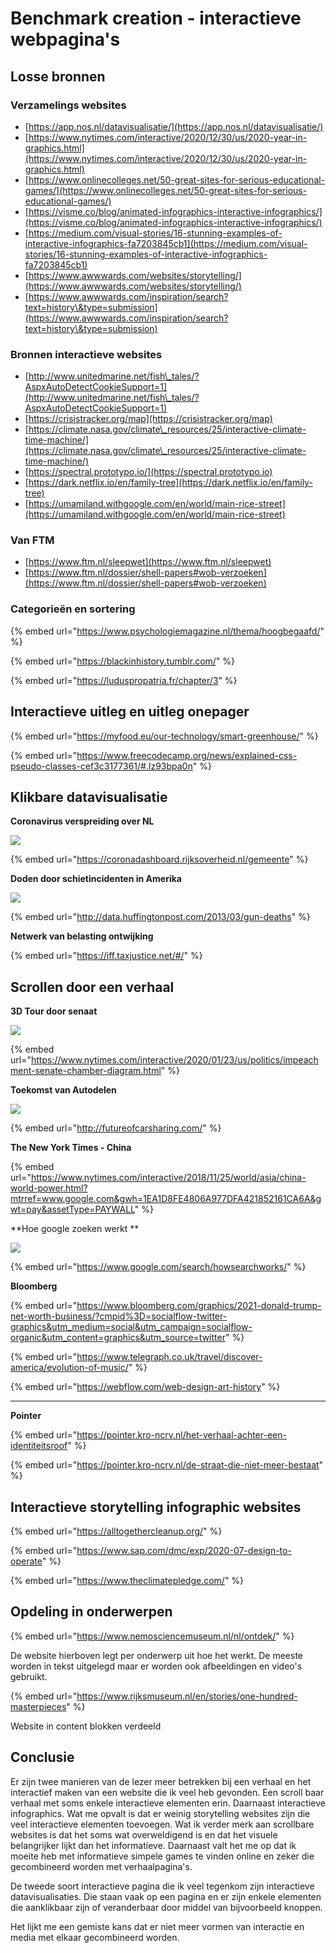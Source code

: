 # Benchmark creation - interactieve webpagina's

## Losse bronnen

### Verzamelings websites

* [https://app.nos.nl/datavisualisatie/](https://app.nos.nl/datavisualisatie/)
* [https://www.nytimes.com/interactive/2020/12/30/us/2020-year-in-graphics.html](https://www.nytimes.com/interactive/2020/12/30/us/2020-year-in-graphics.html)
* [https://www.onlinecolleges.net/50-great-sites-for-serious-educational-games/](https://www.onlinecolleges.net/50-great-sites-for-serious-educational-games/)
* [https://visme.co/blog/animated-infographics-interactive-infographics/](https://visme.co/blog/animated-infographics-interactive-infographics/)
* [https://medium.com/visual-stories/16-stunning-examples-of-interactive-infographics-fa7203845cb1](https://medium.com/visual-stories/16-stunning-examples-of-interactive-infographics-fa7203845cb1)
* [https://www.awwwards.com/websites/storytelling/](https://www.awwwards.com/websites/storytelling/)
* [https://www.awwwards.com/inspiration/search?text=history\&type=submission](https://www.awwwards.com/inspiration/search?text=history\&type=submission)

### Bronnen interactieve websites

* [http://www.unitedmarine.net/fish\_tales/?AspxAutoDetectCookieSupport=1](http://www.unitedmarine.net/fish\_tales/?AspxAutoDetectCookieSupport=1)
* [https://crisistracker.org/map](https://crisistracker.org/map)
* [https://climate.nasa.gov/climate\_resources/25/interactive-climate-time-machine/](https://climate.nasa.gov/climate\_resources/25/interactive-climate-time-machine/)
* [https://spectral.prototypo.io/](https://spectral.prototypo.io)
* [https://dark.netflix.io/en/family-tree](https://dark.netflix.io/en/family-tree)
* [https://umamiland.withgoogle.com/en/world/main-rice-street](https://umamiland.withgoogle.com/en/world/main-rice-street)

### Van FTM

* [https://www.ftm.nl/sleepwet](https://www.ftm.nl/sleepwet)
* [https://www.ftm.nl/dossier/shell-papers#wob-verzoeken](https://www.ftm.nl/dossier/shell-papers#wob-verzoeken)

### Categorieën en sortering

{% embed url="https://www.psychologiemagazine.nl/thema/hoogbegaafd/" %}

{% embed url="https://blackinhistory.tumblr.com/" %}

{% embed url="https://luduspropatria.fr/chapter/3" %}



## Interactieve uitleg en uitleg onepager

{% embed url="https://myfood.eu/our-technology/smart-greenhouse/" %}

{% embed url="https://www.freecodecamp.org/news/explained-css-pseudo-classes-cef3c3177361/#.lz93bpa0n" %}



## Klikbare datavisualisatie

**Coronavirus verspreiding over NL**

![](<../../.gitbook/assets/Schermafbeelding 2021-02-17 om 14.03.06.png>)

{% embed url="https://coronadashboard.rijksoverheid.nl/gemeente" %}



**Doden door schietincidenten in Amerika**

![](<../../.gitbook/assets/Schermafbeelding 2021-02-17 om 14.13.47.png>)

{% embed url="http://data.huffingtonpost.com/2013/03/gun-deaths" %}

**Netwerk van belasting ontwijking**

{% embed url="https://iff.taxjustice.net/#/" %}



## Scrollen door een verhaal

**3D Tour door senaat**

![](<../../.gitbook/assets/Schermafbeelding 2021-02-17 om 13.57.58.png>)

{% embed url="https://www.nytimes.com/interactive/2020/01/23/us/politics/impeachment-senate-chamber-diagram.html" %}



**Toekomst van Autodelen**

![](<../../.gitbook/assets/Schermafbeelding 2021-02-17 om 14.10.44.png>)

{% embed url="http://futureofcarsharing.com/" %}

**The New York Times - China**

{% embed url="https://www.nytimes.com/interactive/2018/11/25/world/asia/china-world-power.html?mtrref=www.google.com&gwh=1EA1D8FE4806A977DFA421852161CA6A&gwt=pay&assetType=PAYWALL" %}



**Hoe google zoeken werkt **

![](<../../.gitbook/assets/screencapture-google-search-howsearchworks-2021-02-23-10\_26\_25 (1).png>)

{% embed url="https://www.google.com/search/howsearchworks/" %}

**Bloomberg**

{% embed url="https://www.bloomberg.com/graphics/2021-donald-trump-net-worth-business/?cmpid%3D=socialflow-twitter-graphics&utm_medium=social&utm_campaign=socialflow-organic&utm_content=graphics&utm_source=twitter" %}

{% embed url="https://www.telegraph.co.uk/travel/discover-america/evolution-of-music/" %}

{% embed url="https://webflow.com/web-design-art-history" %}

****

**Pointer**

{% embed url="https://pointer.kro-ncrv.nl/het-verhaal-achter-een-identiteitsroof" %}

{% embed url="https://pointer.kro-ncrv.nl/de-straat-die-niet-meer-bestaat" %}



## Interactieve storytelling infographic websites

{% embed url="https://alltogethercleanup.org/" %}

{% embed url="https://www.sap.com/dmc/exp/2020-07-design-to-operate" %}

{% embed url="https://www.theclimatepledge.com/" %}

## Opdeling in onderwerpen

{% embed url="https://www.nemosciencemuseum.nl/nl/ontdek/" %}

De website hierboven legt per onderwerp uit hoe het werkt. De meeste worden in tekst uitgelegd maar er worden ook afbeeldingen en video's gebruikt.

{% embed url="https://www.rijksmuseum.nl/en/stories/one-hundred-masterpieces" %}

Website in content blokken verdeeld

## Conclusie

Er zijn twee manieren van de lezer meer betrekken bij een verhaal en het interactief maken van een website die ik veel heb gevonden. Een scroll baar verhaal met soms enkele interactieve elementen erin. Daarnaast interactieve infographics. Wat me opvalt is dat er weinig storytelling websites zijn die veel interactieve elementen toevoegen. Wat ik verder merk aan scrollbare websites is dat het soms wat overweldigend is en dat het visuele belangrijker lijkt dan het informatieve. Daarnaast valt het me op dat ik moeite heb met informatieve simpele games te vinden online en zeker die gecombineerd worden met verhaalpagina's.&#x20;

De tweede soort interactieve pagina die ik veel tegenkom zijn interactieve datavisualisaties. Die staan vaak op een pagina en er zijn enkele elementen die aanklikbaar zijn of veranderbaar door middel van bijvoorbeeld knoppen.&#x20;

Het lijkt me een gemiste kans dat er niet meer vormen van interactie en media met elkaar gecombineerd worden.
